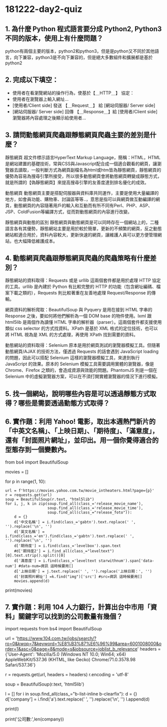 # 181222-day2-quiz

## 1. 為什麼 Python 程式語言要分成 Python2, Python3 不同的版本，使用上有什麼問題？
python有兩個主要的版本，python2和python3，但是是python又不同於其他語言，向下兼容，python3是不向下兼容的，但是絕大多數組件和擴展都是基於python2
## 2. 完成以下填空：

- 使用者在看瀏覽網站的操作行為，使基於【＿HTTP＿】  協定：
- 使用者在瀏覽器上輸入網址…
- [使用者/Client side] 發送 【＿Request＿】 給 [網站伺服器/ Server side]
- [網站伺服器/ Server side] 回傳 【＿Response＿】給 [使用者/Client side]
瀏覽器將內容處理之後顯示給使用者…

## 3. 請問動態網頁爬蟲跟靜態網頁爬蟲主要的差別是什麼？
靜態網頁
超文件標示語言HyperText Markup Language，簡稱：HTML，HTML是網站建置的基礎技術，常與CSS與Javascript配合成一個適合觀看的網頁，讓瀏覽器去讀取，一般判斷方式為網頁副檔名為html或htm皆為靜態網頁，靜態網頁的優勢為容易為搜尋引擎所接受，所以很多動態網頁會將動態網頁轉變成靜態方式，就是所謂的【偽靜態網頁】來提高搜尋引擎的友善度達到排名優化的成效。

動態網頁
動態網頁主要是搭配伺服器與資料庫共同運作，主要是使用大量編譯的地方，如會員功能、購物車、討論區等等..，意思是指可以與網頁做互動編譯的網頁，動態網頁的內容隨著用戶的輸入和互動而有所不同有Perl、PHP、ASP、JSP、ColdFusion等編譯方式，從而對動態網頁的內容進行改變。

靜態網頁與動態的區別
靜態網頁與動態網頁是可以同時存在一個網站上的，二種語言各有其優勢，靜態網站主要是用於較於簡單，更新的不頻繁的網頁，反之動態網站較適合用於，資料內容較大，更新快速的網頁，讓維護人員可以更方便管理網站，也大幅降低維護成本。

## 4. 動態網頁爬蟲跟靜態網頁爬蟲的爬蟲策略有什麼差別？


靜態網站的資料取得：Requests 或是 urllib 這兩個套件都是用於處理 HTTP 協定的工具。urllib 是內建於 Python 有比較完整的 HTTP 的功能（包含網址編碼、檔案下載之類的），Requests 則比較著重在友善地處理 Request/Response 的傳輸。

網頁資料的解析爬取：BeautifulSoup 與 Pyquery 是用在接到 HTML 字串的 Response 之後，要如何將他們解析為一個 DOM base 的物件使用。lxml 跟 html5lib 是兩個作為讀懂 HTML 字串的解析器（parser）。這兩個套件都支援使用類似 css selector 的方式找資料。XPath 是基於 XML 格式的定位技術，也可以將 HTML 視為是 XML 的方式處理，再使用 XPath 找到需要的資料。

動態網站的資料取得：Selenium 原本是用於網頁測試的瀏覽器模擬工具。但隨著動態網頁/AJAX 的技術方法，僅透過 Requests 的話會遇到 JavaScript loading 的問題，因此可以搭配 Selenium 這樣的瀏覽器模擬工具，來達到執行 JavaScript 的效果。原本的 Selenium 模擬工具需要調用實體的瀏覽器，像是 Chrome、Firefox 之類的，會造成資源與效能的問題。PhantomJS 則是一個在 Selenium 中的虛擬瀏覽器方案，可以在不須打開實體瀏覽器的情況下進行模擬。


## 5. 找一個網站，說明哪些內容是可以透過靜態方式取得？哪些是需要透過動態方式取得？



## 6. 實作題：利用 Yahoo! 電影，取出本週熱門新片的「中英文名稱」、「上映日期」、「期待度」、「滿意度」，還有「封面照片網址」，並印出。用一個你覺得適合的型態存到一個變數內。

from bs4 import BeautifulSoup

movies = []

for p in range(1, 10):

    url = f'https://movies.yahoo.com.tw/movie_intheaters.html?page={p}'
    r = requests.get(url)
    soup = BeautifulSoup(r.text, "html5lib")
    for i, j, k in zip(soup.find_all(class_='release_movie_name'), 
                       soup.find_all(class_='release_movie_time'),
                       soup.find_all(class_="release_foto")):
        d = {}
        d['中文名稱'] = i.find(class_='gabtn').text.replace(' ', '').replace('\n', '')
        d['英文名稱'] = i.find(class_='en').find(class_='gabtn').text.replace(' ', '').replace('\n', '')
        d['期待度'] = i.find(class_='levelbox').span.text
        #d['期待度2'] = i.find_all(class_="leveltext")[0].text.strip().split()[0]
        d['滿意度'] = i.find(class_='leveltext starwithnum').span['data-num'] #data-num=資訊 這時候要用[]
        d['上映日期'] = j.text.replace(' ', '').replace('上映日期：', '')
        d['封面照片網址'] =k.find("img")['src'] #src=資訊 這時候要用[]
        movies.append(d)
print(movies)   

## 7. 實作題：利用 104 人力銀行，計算出台中市用「資料」關鍵字可以找到的公司數量有幾個？

import requests
from bs4 import BeautifulSoup

url = 'https://www.104.com.tw/jobs/search/?ro=0&kwop=7&keyword=%E8%B3%87%E6%96%99&area=6001008000&order=1&asc=0&page=8&mode=s&jobsource=joblist_b_relevance'
headers = {'User-Agent': 'Mozilla/5.0 (Windows NT 10.0; Win64; x64) AppleWebKit/537.36 (KHTML, like Gecko) Chrome/71.0.3578.98 Safari/537.36'}

r = requests.get(url, headers = headers)
r.encoding = 'utf-8'

soup = BeautifulSoup(r.text, 'html5lib')


l = []
for i in soup.find_all(class_="b-list-inline b-clearfix"):
    d = {}
    d['company'] = i.find('a').text.replace(' ', '').replace('\n', '')
    l.append(d)
    
print(l)

print('公司數:',len(company))
